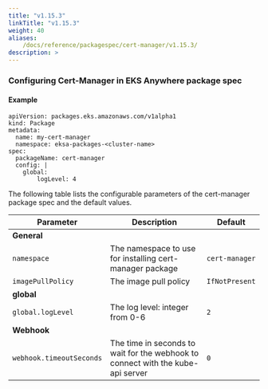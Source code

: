```yaml
---
title: "v1.15.3"
linkTitle: "v1.15.3"
weight: 40
aliases:
    /docs/reference/packagespec/cert-manager/v1.15.3/
description: >
---
```


### Configuring Cert-Manager in EKS Anywhere package spec

#### Example
```
apiVersion: packages.eks.amazonaws.com/v1alpha1
kind: Package
metadata:
  name: my-cert-manager
  namespace: eksa-packages-<cluster-name>
spec:
  packageName: cert-manager
  config: |
    global:
        logLevel: 4
```

The following table lists the configurable parameters of the cert-manager package spec and the default values.

| Parameter                | Description                                                                                          | Default        |
|--------------------------|------------------------------------------------------------------------------------------------------|----------------|
| **General**              |                                                                                                      |                |
| `namespace`              | The namespace to use for installing cert-manager package                                             | `cert-manager` |
| `imagePullPolicy`        | The image pull policy                                                                                | `IfNotPresent` |
| **global**               |                                                                                                      |                |
| `global.logLevel`        | The log level: integer from 0-6                                                                      | `2`            |
| **Webhook**              |                                                                                                      |                |
| `webhook.timeoutSeconds` | The time in seconds to wait for the webhook to connect with the kube-api server                      | `0`            |
